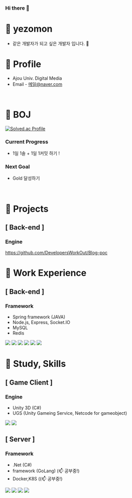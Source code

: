 ### Hi there 👋

<!--
**yezomon/yezomon** is a ✨ _special_ ✨ repository because its `README.md` (this file) appears on your GitHub profile.

Here are some ideas to get you started:

- 🔭 I’m currently working on ...
- 🌱 I’m currently learning ...
- 👯 I’m looking to collaborate on ...
- 🤔 I’m looking for help with ...
- 💬 Ask me about ...
- 📫 How to reach me: ...
- 😄 Pronouns: ...
- ⚡ Fun fact: ...
-->
# 🌱 yezomon
- 같은 개발자가 되고 싶은 개발자 입니다. 👋

# 📌 Profile
 - Ajou Univ. Digital Media 
 - Email - 메일@naver.com
 
 <br>

# 📌 BOJ
  [![Solved.ac Profile](https://mazassumnida.wtf/api/v2/generate_badge?boj=huxley)](https://solved.ac/huxley)
  
### Current Progress
 - 1일 1솔 + 1일 1커밋 하기 !

### Next Goal
 - Gold 달성하기
 <!-- 삼성 SW 역량 테스트 B형(Pro) 취득하기 -->
<br>

# 📌 Projects
## [ Back-end ]
### Engine
https://github.com/DevelopersWorkOut/Blog-poc


# 📌 Work Experience

## [ Back-end ]
### Framework
 - Spring framework (JAVA)
 - Node.js, Express, Socket.IO
 - MySQL
 - Redis
   
<img src="https://img.shields.io/badge/Java-007396?style=flat&logo=Java&logoColor=white"> <img src="https://img.shields.io/badge/Spring-6DB33F?style=flat&logo=Spring&logoColor=white"> <img src="https://img.shields.io/badge/Spring Boot-6DB33F?style=flat&logo=Spring Boot&logoColor=white"> <img src="https://img.shields.io/badge/MySQL-4479A1?style=flat&logo=MySQL&logoColor=white"> <img src="https://img.shields.io/badge/Redis-DC382D?style=flat&logo=redis&logoColor=white"> <img src="https://img.shields.io/badge/jenkins-D24939?style=flat&logo=jenkins&logoColor=white"> 
 
# 📌 Study, Skills

## [ Game Client ]
### Engine
- Unity 3D (C#)
- UGS (Unity Gameing Service, Netcode for gameobject)

<img src="https://img.shields.io/badge/Unity-000000?style=flat&logo=Unity&logoColor=white"> <img src="https://img.shields.io/badge/Rider-000000?style=flat&logo=Rider&logoColor=white">

## [ Server ]
### Framework
 - .Net (C#)
 - framework (GoLang) (📫 공부중!)
 - Docker,K8S ((📫 공부중!)
   
<img src="https://img.shields.io/badge/csharp-512BD4?style=flat&logo=csharp&logoColor=white"> <img src="https://img.shields.io/badge/kotlin-7F52FF?style=flat&logo=kotlin&logoColor=white">
<img src="https://img.shields.io/badge/dotnet-512BD4?style=flat&logo=dotnet&logoColor=white"> <img src="https://img.shields.io/badge/go-00ADD8?style=flat&logo=go&logoColor=white">




<!--
## [ Back-end ]
### Framework
 - Node.js (JavaScript)
 - Express, Sequelize, Socket.IO
 - Spring framework (JAVA) (📫 공부중!)
 - MySQL

### Dev. environment
 - VS code, IntelliJ
 - Github

<img src="https://img.shields.io/badge/Node.js-339933?style=flat&logo=Node.js&logoColor=white"> <img src="https://img.shields.io/badge/Sequelize-52B0E7?style=flat&logo=Sequelize&logoColor=white"> <img src="https://img.shields.io/badge/Socket.IO-010101?style=flat&logo=Socket.io&logoColor=white">
<br>
<img src="https://img.shields.io/badge/Java-007396?style=flat&logo=Java&logoColor=white"> <img src="https://img.shields.io/badge/Spring-6DB33F?style=flat&logo=Spring&logoColor=white"> <img src="https://img.shields.io/badge/Spring-6DB33F?style=flat&logo=Spring&logoColor=white"> <img src="https://img.shields.io/badge/Spring Boot-6DB33F?style=flat&logo=Spring Boot&logoColor=white"> <img src="https://img.shields.io/badge/MySQL-4479A1?style=flat&logo=MySQL&logoColor=white">

## [ 공부해본 것들 ]
### Image Processing, Computer Vision
 - OpenCV (Python) 
 - cv2, numpy, pyplot
 - Pycharm

<img src="https://img.shields.io/badge/OpenCV-5C3EE8?style=flat&logo=OpenCV&logoColor=white"> <img src="https://img.shields.io/badge/Python-3776AB?style=flat&logo=Python&logoColor=white"> <img src="https://img.shields.io/badge/PyCharm-000000?style=flat&logo=PyCharm&logoColor=white">

### Computer Graphics
 - OpenGL (C++) 
 - GLFW, GLEW, GLM
 - Vertex Shader, Fragment Shader (Pixel Shader)
 - Visual Studio

<img src="https://img.shields.io/badge/OpenGL-5586A4?style=flat&logo=OpenGL&logoColor=white"> <img src="https://img.shields.io/badge/Sequelize-52B0E7?style=flat&logo=Sequelize&logoColor=white"> <img src="https://img.shields.io/badge/Visual Studio-5C2D91?style=flat&logo=Visual Studio&logoColor=white">

 ### Mobile Programming
  - Android (JAVA)
  - Android Studio

<img src="https://img.shields.io/badge/Android-3DDC84?style=flat&logo=Android&logoColor=white"> <img src="https://img.shields.io/badge/Android Studio-3DDC84?style=flat&logo=Android Studio&logoColor=white">
-->
